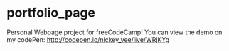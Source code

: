 # portfolio_page

Personal Webpage project for freeCodeCamp! You can view the demo on my codePen:  http://codepen.io/nickey_vee/live/WRjKYg

